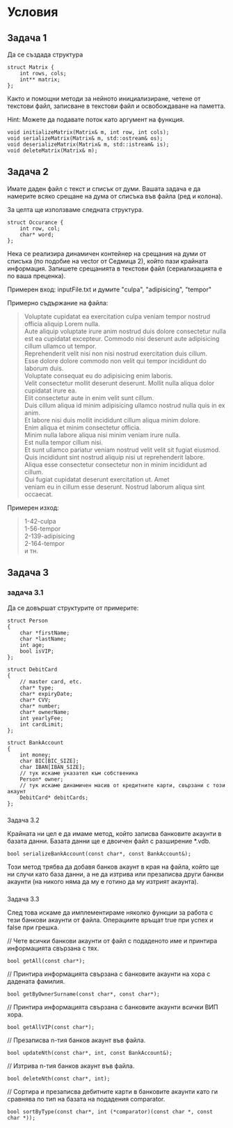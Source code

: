 # Условия

## Задача 1

Да се създада структура

```
struct Matrix {
    int rows, cols;
    int** matrix;
};
```

Както и помощни методи за нейното инициализиране, четене от текстови файл, записване в текстови файл и освобождаване на паметта.

Hint: Mожете да подавате поток като аргумент на функция.

```
void initializeMatrix(Matrix& m, int row, int cols);
void serializeMatrix(Matrix& m, std::ostream& os);
void deserializeMatrix(Matrix& m, std::istream& is);
void deleteMatrix(Matrix& m);
```

## Задача 2

Имате даден файл с текст и списък от думи. Вашата задача е да намерите всяко срещане на дума от списъка във файла (ред и колона).

За целта ще използваме следната структура.

```
struct Occurance {
    int row, col;
    char* word;
};
```

Нека се реализира динамичен контейнер на срещания на думи от списъка (по подобие на vector от Седмица 2), който пази крайната информация.
Запишете срещанията в текстови файл (сериализацията е по ваша преценка).

Примерен вход: inputFile.txt и думите "culpa", "adipisicing", "tempor"

Примерно съдържание на файла:

> Voluptate cupidatat ea exercitation culpa veniam tempor nostrud officia aliquip Lorem nulla.<br>Aute aliquip voluptate irure anim nostrud duis dolore consectetur nulla est ea cupidatat excepteur. Commodo nisi deserunt aute adipisicing cillum ullamco ut tempor.<br>
> Reprehenderit velit nisi non nisi nostrud exercitation duis cillum. <br>Esse dolore dolore commodo non velit qui tempor incididunt do laborum duis.<br> Voluptate consequat eu do adipisicing enim laboris.<br> Velit consectetur mollit deserunt deserunt.
> Mollit nulla aliqua dolor cupidatat irure ea.<br> Elit consectetur aute in enim velit sunt cillum. <br>Duis cillum aliqua id minim adipisicing ullamco nostrud nulla quis in ex anim.<br> Et labore nisi duis mollit incididunt cillum aliqua minim dolore.<br> Enim aliqua et minim consectetur officia.<br> Minim nulla labore aliqua nisi minim veniam irure nulla. <br>Est nulla tempor cillum nisi.<br>
> Et sunt ullamco pariatur veniam nostrud velit velit sit fugiat eiusmod.<br> Quis incididunt sint nostrud aliquip nisi ut reprehenderit labore.<br> Aliqua esse consectetur consectetur non in minim incididunt ad cillum. <br>Qui fugiat cupidatat deserunt exercitation ut. Amet <br>veniam eu in cillum esse deserunt. Nostrud laborum aliqua sint occaecat.

Примерен изход:

> 1-42-culpa <br>
> 1-56-tempor <br>
> 2-139-adipisicing <br>
> 2-164-tempor <br>
> и тн.

## Задача 3

### задача 3.1

Да се довършат структурите от примерите:

```
struct Person
{
    char *firstName;
    char *lastName;
    int age;
    bool isVIP;
};
```

```
struct DebitCard
{
    // master card, etc.
    char* type;
    char* expiryDate;
    char* CVV;
    char* number;
    char* ownerName;
    int yearlyFee;
    int cardLimit;
};
```

```
struct BankAccount
{
    int money;
    char BIC[BIC_SIZE];
    char IBAN[IBAN_SIZE];
    // тук искаме указател към собственика
    Person* owner;
    // тук искаме динамичен масив от кредитните карти, свързани с този акаунт
    DebitCard* debitCards;
};
```

###

Задача 3.2

Крайната ни цел е да имаме метод, който записва банковите акаунти в базата данни. Базата данни ще е двоичен файл с разширение \*.vdb.

`bool serializeBankAccount(const char*, const BankAccount&);`

Този метод трябва да добавя банков акаунт в края на файла, който ще ни случи като база данни, а не да изтрива или презаписва други банкви акаунти (на никого няма да му е готино да му изтрият акаунта).

###

Задача 3.3

След това искаме да имплементираме няколко функции за работа с тези банкови акаунти от файла. Операциите връщат true при успех и false при грешка.

// Чете всички банкови акаунти от файл с подаденото име и принтира информацията свързана с тях.

`bool getAll(const char*);`

// Принтира информацията свързана с банковите акаунти на хора с дадената фамилия.

`bool getByOwnerSurname(const char*, const char*);`

// Принтира информацията свързана с банковите акаунти всички ВИП хора.

`bool getAllVIP(const char*);`

// Презаписва n-тия банков акаунт във файла.

`bool updateNth(const char*, int, const BankAccount&);`

// Изтрива n-тия банков акаунт във файла.

`bool deleteNth(const char*, int);`

// Сортира и презаписва дебитните карти в банковите акаунти като ги сравнява по тип на базата на подадения comparator.

`bool sortByType(const char*, int (*comparator)(const char *, const char *));`
